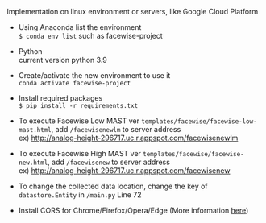 Implementation on linux environment or servers, like Google Cloud Platform 

- Using Anaconda list the environment \
`$ conda env list`
such as facewise-project

- Python \
current version python 3.9

- Create/activate the new environment to use it \
`conda activate facewise-project`

- Install required packages \
`$ pip install -r requirements.txt`

- To execute Facewise Low MAST ver `templates/facewise/facewise-low-mast.html`, add `/facewisenewlm` to server address \
ex) http://analog-height-296717.uc.r.appspot.com/facewisenewlm

- To execute Facewise High MAST ver `templates/facewise/facewise-new.html`, add `/facewisenew` to server address \
ex) http://analog-height-296717.uc.r.appspot.com/facewisenew

- To change the collected data location, change the key of `datastore.Entity` in `/main.py` Line 72

- Install CORS for Chrome/Firefox/Opera/Edge (More information [here](https://www.youtube.com/watch?v=KruSUqLdxQA))
